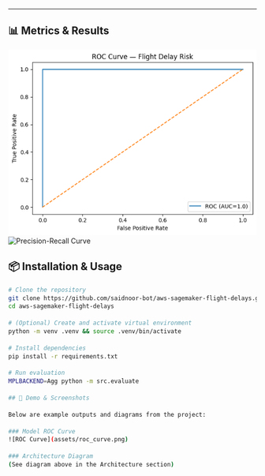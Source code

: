 ---

## 📊 Metrics & Results
![ROC Curve](assets/roc_curve.png)
![Precision-Recall Curve](assets/pr_curve.png)

## 📦 Installation & Usage
```bash
# Clone the repository
git clone https://github.com/saidnoor-bot/aws-sagemaker-flight-delays.git
cd aws-sagemaker-flight-delays

# (Optional) Create and activate virtual environment
python -m venv .venv && source .venv/bin/activate

# Install dependencies
pip install -r requirements.txt

# Run evaluation
MPLBACKEND=Agg python -m src.evaluate

## 📸 Demo & Screenshots

Below are example outputs and diagrams from the project:

### Model ROC Curve
![ROC Curve](assets/roc_curve.png)

### Architecture Diagram
(See diagram above in the Architecture section)

